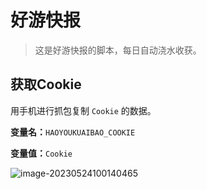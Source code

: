 # 好游快报

> 这是好游快报的脚本，每日自动浇水收获。

## 获取Cookie

用手机进行抓包复制 `Cookie` 的数据。

**变量名：**`HAOYOUKUAIBAO_COOKIE`

**变量值：**`Cookie`

![image-20230524100140465](https://fastly.jsdelivr.net/gh/HeiDaotu/img-bucket/img/202305241001839.png)